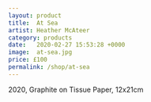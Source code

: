 ```yaml
---
layout: product
title:  At Sea
artist: Heather McAteer
category: products
date:   2020-02-27 15:53:28 +0000
image:  at-sea.jpg
price: £100
permalink: /shop/at-sea
---
```

2020, Graphite on Tissue Paper, 12x21cm

